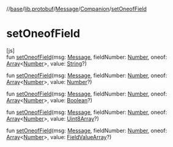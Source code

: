 //[base](../../../../index.md)/[lib.protobuf](../../index.md)/[Message](../index.md)/[Companion](index.md)/[setOneofField](set-oneof-field.md)

# setOneofField

[js]\
fun [setOneofField](set-oneof-field.md)(msg: [Message](../index.md), fieldNumber: [Number](https://kotlinlang.org/api/latest/jvm/stdlib/kotlin/-number/index.html), oneof: [Array](https://kotlinlang.org/api/latest/jvm/stdlib/kotlin/-array/index.html)&lt;[Number](https://kotlinlang.org/api/latest/jvm/stdlib/kotlin/-number/index.html)&gt;, value: [String](https://kotlinlang.org/api/latest/jvm/stdlib/kotlin/-string/index.html)?)

fun [setOneofField](set-oneof-field.md)(msg: [Message](../index.md), fieldNumber: [Number](https://kotlinlang.org/api/latest/jvm/stdlib/kotlin/-number/index.html), oneof: [Array](https://kotlinlang.org/api/latest/jvm/stdlib/kotlin/-array/index.html)&lt;[Number](https://kotlinlang.org/api/latest/jvm/stdlib/kotlin/-number/index.html)&gt;, value: [Number](https://kotlinlang.org/api/latest/jvm/stdlib/kotlin/-number/index.html)?)

fun [setOneofField](set-oneof-field.md)(msg: [Message](../index.md), fieldNumber: [Number](https://kotlinlang.org/api/latest/jvm/stdlib/kotlin/-number/index.html), oneof: [Array](https://kotlinlang.org/api/latest/jvm/stdlib/kotlin/-array/index.html)&lt;[Number](https://kotlinlang.org/api/latest/jvm/stdlib/kotlin/-number/index.html)&gt;, value: [Boolean](https://kotlinlang.org/api/latest/jvm/stdlib/kotlin/-boolean/index.html)?)

fun [setOneofField](set-oneof-field.md)(msg: [Message](../index.md), fieldNumber: [Number](https://kotlinlang.org/api/latest/jvm/stdlib/kotlin/-number/index.html), oneof: [Array](https://kotlinlang.org/api/latest/jvm/stdlib/kotlin/-array/index.html)&lt;[Number](https://kotlinlang.org/api/latest/jvm/stdlib/kotlin/-number/index.html)&gt;, value: [Uint8Array](https://kotlinlang.org/api/latest/jvm/stdlib/org.khronos.webgl/-uint8-array/index.html)?)

fun [setOneofField](set-oneof-field.md)(msg: [Message](../index.md), fieldNumber: [Number](https://kotlinlang.org/api/latest/jvm/stdlib/kotlin/-number/index.html), oneof: [Array](https://kotlinlang.org/api/latest/jvm/stdlib/kotlin/-array/index.html)&lt;[Number](https://kotlinlang.org/api/latest/jvm/stdlib/kotlin/-number/index.html)&gt;, value: [FieldValueArray](../../index.md#-1593235606%2FClasslikes%2F-431612152)?)
